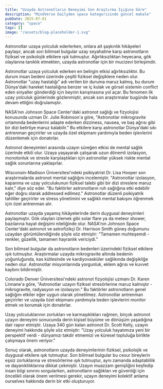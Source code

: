 ```yaml
---
title: "Uzayda Astronotların Deneyimi Son Araştırma Işığına Göre"
description: "MindVerse Dailyden space kategorisinde güncel makale"
pubDate: 2025-07-01
category: "space"
tags: []
image: "/assets/blog-placeholder-1.svg"
---
```


Astronotlar uzaya yolculuk ederlerken, onlara ait şaşkınlık hikâyeleri paylaşır, ancak son bilimsel bulgular uzay seyahatine karşı astronotların fiziksel ve psikolojik etkilere ışık tutmuştur. Ağırlıksızlıktan heyecana, gök olaylarına tanıklık etmekten, uzayda astronotlar için bir mucizevi birleşimdir.

Astronotlar uzaya yolculuk ederken en belirgin etkisi ağırlıksızlıktır. Bu durum insan bedeni üzerinde çeşitli fiziksel değişiklere neden olur. Astronotlar "uzay hastalığı" adı verilen bir duruma maruz kalmış, bu durum Dünya'daki hareket hastalığına benzer ve iç kulak ve görsel sistemin conflict eden sinyaller gönderdiği için beynin karışmasına yol açar. Bu fenomen ilk uzay yolculuk günlerinde gözlenmiştir, ancak son araştırmalar bugünde hala devam ettiğini doğrulamıştır.

NASA'nın Johnson Space Center'daki astronot sağlığı ve fizyolojisi konusunda uzman Dr. Julie Robinson'a göre, "Astronotlar mikrogravite ortamında bedenlerini adapte ederken dizziness, nausea, ve baş ağrısı gibi bir dizi belirtiye maruz kalabilir." Bu etkilere karşı astronotlar Dünya'daki sıkı antrenman geçirirler ve uzayda özel ekipmanı yardımıyla beden işlevlerini düzenlemek için donatırlar.

Astronot deneyimleri arasında uzayın süreğen etkisi de mental sağlık üzerinde etkili olur. Uzaya yaşayarak çalışarak uzun dönemli izolasyon, monotonluk ve stresle karşılaştıkları için astronotlar yüksek riskte mental sağlık sorunlarına yaklaşırlar.

Wisconsin-Madison Üniversitesi'ndeki psikiyatrist Dr. Lisa Hooper son araştırmalarda astronot mental sağlığını incelemiştir. "Astronotlar izolasyon, kapanma ve uzay yolculukunun fiziksel talebi gibi bir dizi streslere maruz kalır," diye söz eder. "Bu faktörler astronotların ruh sağlığına etki edebilir eğer doğru olarak addressed edilmez." Astronotlar düzenli psikiyatrik tahliller geçirirler ve stress yönetimini ve sağlıklı mental bakışını öğrenmek için özel antrenman alır.

Astronotlar uzayda yaşamış hikâyelerinde derin duygusal deneyimleri paylaşmıştır. Gök olayları izlemek gibi solar flare ya da meteor shower, bazılarına hayat değişimi niteliğinde olur. NASA'nın Johnson Space Center'daki astronot ve astrofizikçi Dr. Harrison Smith güneş doğumunu uzaydan görüntülendiğinde şöyle söz etmiştir: "Tamamen muhteşemdi - renkler, güzellik, tamamen hayranlık vericiydi."

Son bilimsel bulgular da astronotların bedenleri üzerindeki fiziksel etkilere ışık tutmuştur. Araştırmalar uzayda mikrogravite altında bedenin yoğunluğunda, kas kütlesinde ve kardiyovasküler sağlıkında değişikliğe neden olur. Astronotlar misyonlarında yorgunluk, eklem ağrısı ve kuvvet kaybını bildirmiştir.

Colorado Denver Üniversitesi'ndeki astronot fizyolojisi uzmanı Dr. Karen Linnane'a göre, "Astronotlar uzayın fiziksel stresörlerine maruz kalmıştır - mikrogravite, radyasyon ve izolasyon." Bu faktörler astronotların genel sağlığını etkiler eğer uygun olarak yönetilmez. Astronotlar antrenman geçirirler ve uzayda özel ekipmanı yardımıyla beden işlevlerini monitor etmek ve korumak için donatırlar.

Uzay yolculuklarının zorlukları ve karmaşıklıkları rağmen, birçok astronot uzayın deneyimi sonucunda derin kişisel büyüme ve dönüşüm yaşadığına dair rapor etmiştir. Uzaya 340 gün kalan astronot Dr. Scott Kelly, uzayın deneyimi hakkında şöyle söz etmiştir: "Uzay yolculuk hayatımıza yeni bir perspektif verdi - dünyamızı takdir etmemizi ve küresel topluluğa birlikte çalışmaya önem veriyor."

Sonuç olarak, astronotların uzayda deneyimlerinin fiziksel, psikolojik ve duygusal etkilere ışık tutmuştur. Son bilimsel bulgular bu cesur bireylerin eşsiz zorluklarına ve stresörlerine ışık tutmuştur, aynı zamanda adaptablilik ve dayanıklılıklarına dikkat çekmiştir. Uzayın muazzam genişliğini keşfedip insan bilgi sınırını sorgularken, astronotların sağlıkları ve güvenliği için öncelikli olarak önem verilmesi gerekir, uzayın deneyimi kolektif anlama ourselves hakkında derin bir etki oluşturuyor.